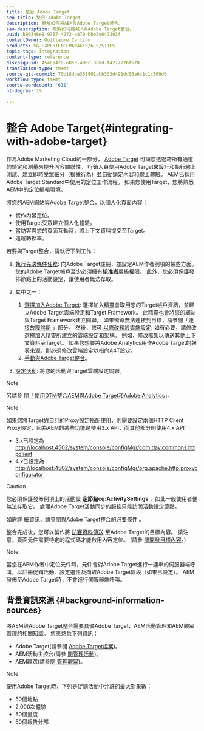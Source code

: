 ```yaml
---
title: 整合 Adobe Target
seo-title: 整合 Adobe Target
description: 瞭解如何將AEM與Adobe Target整合。
seo-description: 瞭解如何將AEM與Adobe Target整合。
uuid: b90346e8-9757-4272-a870-bbe5e647303f
contentOwner: Guillaume Carlino
products: SG_EXPERIENCEMANAGER/6.5/SITES
topic-tags: integration
content-type: reference
discoiquuid: 454854f8-6053-406c-888d-f427777bf570
translation-type: tm+mt
source-git-commit: 70b18dbe351901abb333d491dd06a6c1c1c569d6
workflow-type: tm+mt
source-wordcount: '611'
ht-degree: 1%

---
```



# 整合 Adobe Target{#integrating-with-adobe-target}

作為Adobe Marketing Cloud的一部分， [Adobe Target](http://www.adobe.com/ro/solutions/testing-targeting/testandtarget.html) 可讓您透過跨所有通道的鎖定和測量來提升內容關聯性。 行銷人員使用Adobe Target來設計和執行線上測試、建立即時受眾細分（根據行為）並自動鎖定內容和線上體驗。 AEM已採用Adobe Target Standard中使用的定位工作流程。 如果您使用Target，您將熟悉AEM中的定位編輯環境。

將您的AEM網站與Adobe Target整合，以個人化頁面內容：

* 實作內容定位。
* 使用Target受眾建立個人化體驗。
* 當訪客與您的頁面互動時，將上下文資料提交至Target。
* 追蹤轉換率。

若要與Target整合，請執行下列工作：

1. [執行先決條件任務](/help/sites-administering/target-requirements.md): 向Adobe Target註冊，並設定AEM作者例項的某些方面。 您的Adobe Target帳戶至少必須擁有**核准者**層級權限。 此外，您必須保護發佈節點上的活動設定，讓使用者無法存取。

1. 其中之一：

   1. [選擇加入Adobe Target](/help/sites-administering/opt-in.md): 選擇加入精靈會取用您的Target帳戶資訊，並建立Adobe Target雲端設定和Target Framework。 此精靈也會將您的網站與Target Framework建立關聯。 如果嚮導無法連接到目標，請參閱「連 [接故障診斷](/help/sites-administering/target-configuring.md#troubleshooting-target-connection-problems) 」部分。 然後，您可 [以修改預設雲端設定](/help/sites-administering/target-configuring.md#modifying-the-opt-in-wizard-configurations): 如有必要，請修改選擇加入精靈所建立的雲端設定和架構。 例如，修改框架以傳送其他上下文資料至Target。 如果您想要將Adobe Analytics用作Adobe Target的報表來源，則必須修改雲端設定以指向A4T設定。
   1. [手動與Adobe Target整合](/help/sites-administering/target-configuring.md#manually-integrating-with-adobe-target)。

1. [設定活動](/help/sites-authoring/activitylib.md): 將您的活動與Target雲端設定關聯。

>[!NOTE]
>
>另請參 [閱「使用DTM整合AEM與Adobe Target和Adobe Analytics](https://helpx.adobe.com/experience-manager/using/integrate-digital-marketing-solutions.html)」。

>[!NOTE]
>
>如果您將Target與自訂的Proxy設定搭配使用，則需要設定兩個HTTP Client Proxy設定，因為AEM的某些功能是使用3.x API，而其他部分則使用4.x API:
>
>* 3.x已設定為 [http://localhost:4502/system/console/configMgr/com.day.commons.httpclient](http://localhost:4502/system/console/configMgr/com.day.commons.httpclient)
>* 4.x已設定為 [http://localhost:4502/system/console/configMgr/org.apache.http.proxyconfigurator](http://localhost:4502/system/console/configMgr/org.apache.http.proxyconfigurator)
>



>[!CAUTION]
>
>您必須保護發佈例項上的活動設 **定節點cq:ActivitySettings** ，如此一般使用者便無法存取它。 處理Adobe Target活動同步的服務只能訪問活動設定節點。
>
>如需詳 [細資訊，請參閱與Adobe Target整合的必要條件](/help/sites-administering/target-requirements.md#securing-the-activity-settings-node) 。

整合完成後，您可以製作將 [訪客資料傳送](/help/sites-authoring/content-targeting-touch.md) 至Adobe Target的目標內容。 請注意，頁面元件需要特定的程式碼才能啟用內容定位。 (請參 [閱開發目標內容](/help/sites-developing/target.md)。)

>[!NOTE]
>
>當您在AEM作者中定位元件時，元件會對Adobe Target進行一連串的伺服器端呼叫，以註冊促銷活動、設定選件及擷取Adobe Target區段（如果已設定）。 AEM發佈至Adobe Target時，不會進行伺服器端呼叫。

## 背景資訊來源 {#background-information-sources}

將AEM與Adobe Target整合需要具備Adobe Target、AEM活動管理和AEM觀眾管理的相關知識。 您應熟悉下列資訊：

* Adobe Target(請參閱 [Adobe Target檔案](https://docs.adobe.com/content/help/en/target/using/target-home.html))。
* AEM活動主控台(請參 [閱管理活動](/help/sites-authoring/activitylib.md))。
* AEM觀眾(請參閱 [管理觀眾](/help/sites-authoring/managing-audiences.md))。

>[!NOTE]
>
>使用Adobe Target時，下列是促銷活動中允許的最大對象數：
>
>* 50個地點
>* 2,000次體驗
>* 50個量度
>* 50個報告分部
>



